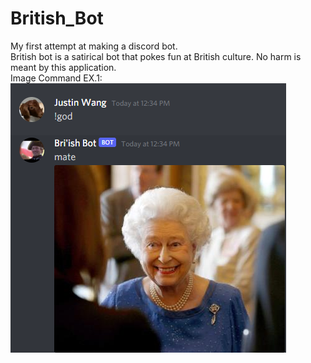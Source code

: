 # British_Bot
My first attempt at making a discord bot. </br>
British bot is a satirical bot that pokes fun at British culture. No harm is meant by this application. </br>
Image Command EX.1: </br>
![](images/bot_image1.png)
